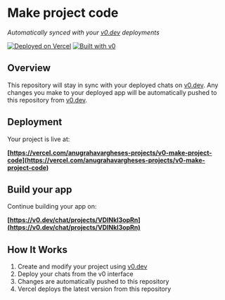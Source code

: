# Make project code

*Automatically synced with your [v0.dev](https://v0.dev) deployments*

[![Deployed on Vercel](https://img.shields.io/badge/Deployed%20on-Vercel-black?style=for-the-badge&logo=vercel)](https://vercel.com/anugrahavargheses-projects/v0-make-project-code)
[![Built with v0](https://img.shields.io/badge/Built%20with-v0.dev-black?style=for-the-badge)](https://v0.dev/chat/projects/VDINkl3opRn)

## Overview

This repository will stay in sync with your deployed chats on [v0.dev](https://v0.dev).
Any changes you make to your deployed app will be automatically pushed to this repository from [v0.dev](https://v0.dev).

## Deployment

Your project is live at:

**[https://vercel.com/anugrahavargheses-projects/v0-make-project-code](https://vercel.com/anugrahavargheses-projects/v0-make-project-code)**

## Build your app

Continue building your app on:

**[https://v0.dev/chat/projects/VDINkl3opRn](https://v0.dev/chat/projects/VDINkl3opRn)**

## How It Works

1. Create and modify your project using [v0.dev](https://v0.dev)
2. Deploy your chats from the v0 interface
3. Changes are automatically pushed to this repository
4. Vercel deploys the latest version from this repository
